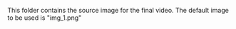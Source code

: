 This folder contains the source image for the final video. The default image to be used is "img_1.png"
